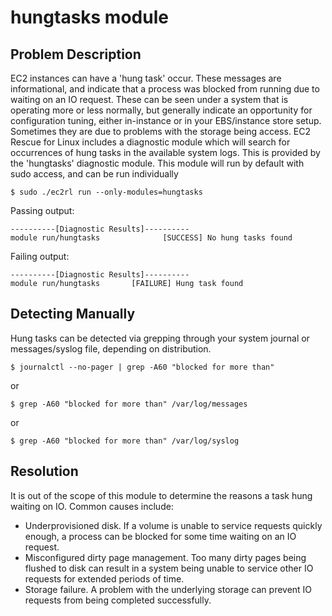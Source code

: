 # hungtasks module

## Problem Description

EC2 instances can have a 'hung task' occur. These messages are informational, and indicate that a process was blocked from running due to waiting on an IO request. These can be seen under a system that is operating more or less normally, but generally indicate an opportunity for configuration tuning, either in-instance or in your EBS/instance store setup. Sometimes they are due to problems with the storage being access. EC2 Rescue for Linux includes a diagnostic module which will search for occurrences of hung tasks in the available system logs.  This is provided by the 'hungtasks' diagnostic module.  This module will run by default with sudo access, and can be run individually

```commandline
$ sudo ./ec2rl run --only-modules=hungtasks
```

Passing output:

```commandline
----------[Diagnostic Results]----------
module run/hungtasks              [SUCCESS] No hung tasks found
```

Failing output:

```commandline
----------[Diagnostic Results]----------
module run/hungtasks       [FAILURE] Hung task found
```

## Detecting Manually

Hung tasks can be detected via grepping through your system journal or messages/syslog file, depending on distribution.

```commandline
$ journalctl --no-pager | grep -A60 "blocked for more than"
```

or

```commandline
$ grep -A60 "blocked for more than" /var/log/messages
```

or

```commandline
$ grep -A60 "blocked for more than" /var/log/syslog
```

## Resolution

It is out of the scope of this module to determine the reasons a task hung waiting on IO. Common causes include:

* Underprovisioned disk. If a volume is unable to service requests quickly enough, a process can be blocked for some time waiting on an IO request.
* Misconfigured dirty page management. Too many dirty pages being flushed to disk can result in a system being unable to service other IO requests for extended periods of time.
* Storage failure. A problem with the underlying storage can prevent IO requests from being completed successfully.
